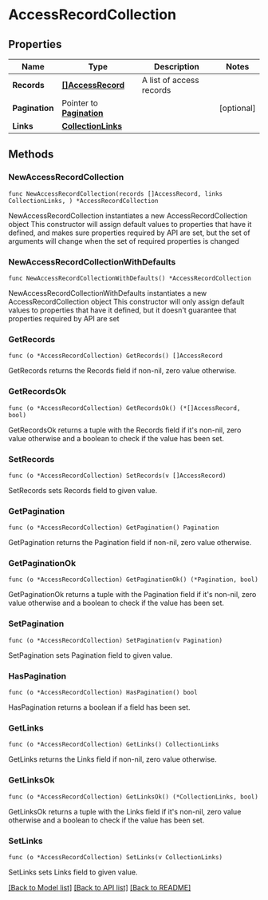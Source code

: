 # AccessRecordCollection

## Properties

Name | Type | Description | Notes
------------ | ------------- | ------------- | -------------
**Records** | [**[]AccessRecord**](AccessRecord.md) | A list of access records | 
**Pagination** | Pointer to [**Pagination**](Pagination.md) |  | [optional] 
**Links** | [**CollectionLinks**](CollectionLinks.md) |  | 

## Methods

### NewAccessRecordCollection

`func NewAccessRecordCollection(records []AccessRecord, links CollectionLinks, ) *AccessRecordCollection`

NewAccessRecordCollection instantiates a new AccessRecordCollection object
This constructor will assign default values to properties that have it defined,
and makes sure properties required by API are set, but the set of arguments
will change when the set of required properties is changed

### NewAccessRecordCollectionWithDefaults

`func NewAccessRecordCollectionWithDefaults() *AccessRecordCollection`

NewAccessRecordCollectionWithDefaults instantiates a new AccessRecordCollection object
This constructor will only assign default values to properties that have it defined,
but it doesn't guarantee that properties required by API are set

### GetRecords

`func (o *AccessRecordCollection) GetRecords() []AccessRecord`

GetRecords returns the Records field if non-nil, zero value otherwise.

### GetRecordsOk

`func (o *AccessRecordCollection) GetRecordsOk() (*[]AccessRecord, bool)`

GetRecordsOk returns a tuple with the Records field if it's non-nil, zero value otherwise
and a boolean to check if the value has been set.

### SetRecords

`func (o *AccessRecordCollection) SetRecords(v []AccessRecord)`

SetRecords sets Records field to given value.


### GetPagination

`func (o *AccessRecordCollection) GetPagination() Pagination`

GetPagination returns the Pagination field if non-nil, zero value otherwise.

### GetPaginationOk

`func (o *AccessRecordCollection) GetPaginationOk() (*Pagination, bool)`

GetPaginationOk returns a tuple with the Pagination field if it's non-nil, zero value otherwise
and a boolean to check if the value has been set.

### SetPagination

`func (o *AccessRecordCollection) SetPagination(v Pagination)`

SetPagination sets Pagination field to given value.

### HasPagination

`func (o *AccessRecordCollection) HasPagination() bool`

HasPagination returns a boolean if a field has been set.

### GetLinks

`func (o *AccessRecordCollection) GetLinks() CollectionLinks`

GetLinks returns the Links field if non-nil, zero value otherwise.

### GetLinksOk

`func (o *AccessRecordCollection) GetLinksOk() (*CollectionLinks, bool)`

GetLinksOk returns a tuple with the Links field if it's non-nil, zero value otherwise
and a boolean to check if the value has been set.

### SetLinks

`func (o *AccessRecordCollection) SetLinks(v CollectionLinks)`

SetLinks sets Links field to given value.



[[Back to Model list]](./README.md#documentation-for-models) [[Back to API list]](./README.md#documentation-for-api-endpoints) [[Back to README]](./README.md)


